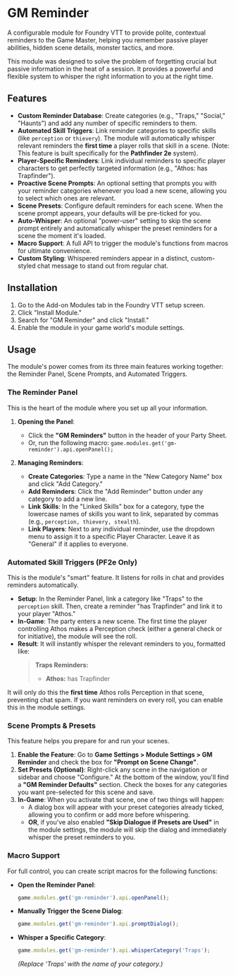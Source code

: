 # GM Reminder

A configurable module for Foundry VTT to provide polite, contextual reminders to the Game Master, helping you remember passive player abilities, hidden scene details, monster tactics, and more.

This module was designed to solve the problem of forgetting crucial but passive information in the heat of a session. It provides a powerful and flexible system to whisper the right information to you at the right time.

## Features

* **Custom Reminder Database**: Create categories (e.g., "Traps," "Social," "Haunts") and add any number of specific reminders to them.
* **Automated Skill Triggers**: Link reminder categories to specific skills (like `perception` or `thievery`). The module will automatically whisper relevant reminders the **first time** a player rolls that skill in a scene. (Note: This feature is built specifically for the **Pathfinder 2e** system).
* **Player-Specific Reminders**: Link individual reminders to specific player characters to get perfectly targeted information (e.g., "Athos: has Trapfinder").
* **Proactive Scene Prompts**: An optional setting that prompts you with your reminder categories whenever you load a new scene, allowing you to select which ones are relevant.
* **Scene Presets**: Configure default reminders for each scene. When the scene prompt appears, your defaults will be pre-ticked for you.
* **Auto-Whisper**: An optional "power-user" setting to skip the scene prompt entirely and automatically whisper the preset reminders for a scene the moment it's loaded.
* **Macro Support**: A full API to trigger the module's functions from macros for ultimate convenience.
* **Custom Styling**: Whispered reminders appear in a distinct, custom-styled chat message to stand out from regular chat.

## Installation

1.  Go to the Add-on Modules tab in the Foundry VTT setup screen.
2.  Click "Install Module."
3.  Search for "GM Reminder" and click "Install."
4.  Enable the module in your game world's module settings.

## Usage

The module's power comes from its three main features working together: the Reminder Panel, Scene Prompts, and Automated Triggers.

### The Reminder Panel

This is the heart of the module where you set up all your information.

1.  **Opening the Panel**:
    * Click the **"GM Reminders"** button in the header of your Party Sheet.
    * Or, run the following macro: `game.modules.get('gm-reminder').api.openPanel();`

2.  **Managing Reminders**:
    * **Create Categories**: Type a name in the "New Category Name" box and click "Add Category."
    * **Add Reminders**: Click the "Add Reminder" button under any category to add a new line.
    * **Link Skills**: In the "Linked Skills" box for a category, type the lowercase names of skills you want to link, separated by commas (e.g., `perception, thievery, stealth`).
    * **Link Players**: Next to any individual reminder, use the dropdown menu to assign it to a specific Player Character. Leave it as "General" if it applies to everyone.

### Automated Skill Triggers (PF2e Only)

This is the module's "smart" feature. It listens for rolls in chat and provides reminders automatically.

* **Setup**: In the Reminder Panel, link a category like "Traps" to the `perception` skill. Then, create a reminder "has Trapfinder" and link it to your player "Athos."
* **In-Game**: The party enters a new scene. The first time the player controlling Athos makes a Perception check (either a general check or for initiative), the module will see the roll.
* **Result**: It will instantly whisper the relevant reminders to you, formatted like:
    > **Traps Reminders:**
    > * **Athos:** has Trapfinder

It will only do this the **first time** Athos rolls Perception in that scene, preventing chat spam. If you want reminders on every roll, you can enable this in the module settings.

### Scene Prompts & Presets

This feature helps you prepare for and run your scenes.

1.  **Enable the Feature**: Go to **Game Settings > Module Settings > GM Reminder** and check the box for **"Prompt on Scene Change"**.
2.  **Set Presets (Optional)**: Right-click any scene in the navigation or sidebar and choose "Configure." At the bottom of the window, you'll find a **"GM Reminder Defaults"** section. Check the boxes for any categories you want pre-selected for this scene and save.
3.  **In-Game**: When you activate that scene, one of two things will happen:
    * A dialog box will appear with your preset categories already ticked, allowing you to confirm or add more before whispering.
    * **OR**, if you've also enabled **"Skip Dialogue if Presets are Used"** in the module settings, the module will skip the dialog and immediately whisper the preset reminders to you.

### Macro Support

For full control, you can create script macros for the following functions:

* **Open the Reminder Panel**:
    ```javascript
    game.modules.get('gm-reminder').api.openPanel();
    ```

* **Manually Trigger the Scene Dialog**:
    ```javascript
    game.modules.get('gm-reminder').api.promptDialog();
    ```

* **Whisper a Specific Category**:
    ```javascript
    game.modules.get('gm-reminder').api.whisperCategory('Traps');
    ```
    *(Replace 'Traps' with the name of your category.)*
